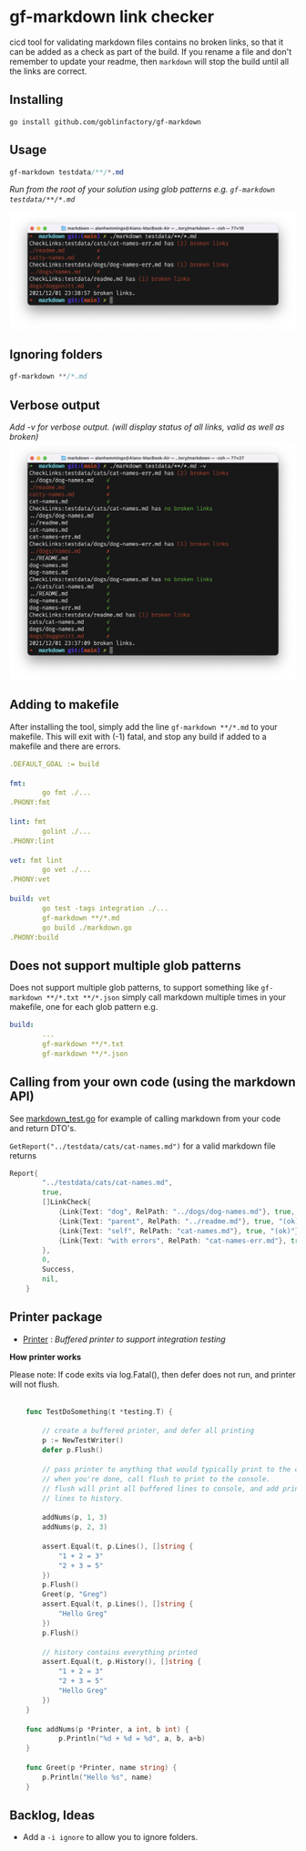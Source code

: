 # gf-markdown link checker

cicd tool for validating markdown files contains no broken links, so that it can be added as a check as part of the build. If you rename a file and don't remember to update your readme, then `markdown` will stop the build until all the links are correct.

## Installing

```
go install github.com/goblinfactory/gf-markdown
```

## Usage

```css
gf-markdown testdata/**/*.md
```
*Run from the root of your solution using glob patterns e.g. `gf-markdown testdata/**/*.md`* 

![markdown testdata/**/*.md](markdown2.png)

## Ignoring folders

```css
gf-markdown **/*.md
```

## Verbose output

*Add -v for verbose output. (will display status of all links, valid as well as broken)*
![gf-markdown testdata/**/*.md -v](markdown1.png)


## Adding to makefile

After installing the tool, simply add the line `gf-markdown **/*.md` to your makefile. This will exit with (-1) fatal, and stop any build if added to a makefile and there are errors.


```yaml
.DEFAULT_GOAL := build

fmt:
		go fmt ./...
.PHONY:fmt

lint: fmt
		golint ./...
.PHONY:lint

vet: fmt lint
		go vet ./...
.PHONY:vet

build: vet
		go test -tags integration ./...
		gf-markdown **/*.md
		go build ./markdown.go
.PHONY:build
```
## Does not support multiple glob patterns

Does not support multiple glob patterns, to support something like `gf-markdown **/*.txt **/*.json` simply call markdown multiple times in your makefile, one for each glob pattern e.g.

```yaml
build: 
		...
		gf-markdown **/*.txt
		gf-markdown **/*.json
```

## Calling from your own code (using the markdown API)

See [markdown_test.go](markdown/markdown_test.go) for example of calling markdown from your code and return DTO's.

`GetReport("../testdata/cats/cat-names.md")` for a valid markdown file returns
```go
Report{
		"../testdata/cats/cat-names.md",
		true,
		[]LinkCheck{
			{Link{Text: "dog", RelPath: "../dogs/dog-names.md"}, true, "(ok)"},
			{Link{Text: "parent", RelPath: "../readme.md"}, true, "(ok)"},
			{Link{Text: "self", RelPath: "cat-names.md"}, true, "(ok)"},
			{Link{Text: "with errors", RelPath: "cat-names-err.md"}, true, "(ok)"},
		},
		0,
		Success,
		nil,
	}
```

## Printer package

- [Printer](markdown/printer.go) : *Buffered printer to support integration testing*

**How printer works**

Please note: If code exits via log.Fatal(), then defer does not run, and printer will not flush. 

```go

	func TestDoSomething(t *testing.T) {

		// create a buffered printer, and defer all printing
		p := NewTestWriter()
		defer p.Flush()

		// pass printer to anything that would typically print to the console
		// when you're done, call flush to print to the console.
		// flush will print all buffered lines to console, and add printed 
		// lines to history.

		addNums(p, 1, 3)
		addNums(p, 2, 3)
		
		assert.Equal(t, p.Lines(), []string { 
			"1 + 2 = 3" 
			"2 + 3 = 5" 
		})
		p.Flush()
		Greet(p, "Greg")
		assert.Equal(t, p.Lines(), []string { 
			"Hello Greg"
		})
		p.Flush()
		
		// history contains everything printed
		assert.Equal(t, p.History(), []string { 
			"1 + 2 = 3" 
			"2 + 3 = 5" 
			"Hello Greg"
		})
	}

	func addNums(p *Printer, a int, b int) {
			p.Println("%d + %d = %d", a, b, a+b)
	}

	func Greet(p *Printer, name string) {
		p.Println("Hello %s", name)
	}

```
	
## Backlog, Ideas 

- Add a `-i ignore` to allow you to ignore folders.